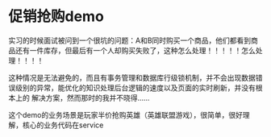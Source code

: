 # 促销抢购demo

实习的时候面试被问到一个很坑的问题：A和B同时购买一个商品，他们都看到商品还有一件库存，但最后有一个人却购买失败了，这种怎么处理！！！！！怎么处理！！！！

这种情况是无法避免的，而且有事务管理和数据库行级锁机制，并不会出现数据错误级别的异常，能优化的知识处理后台逻辑的速度以及页面的实时刷新，并没有根本上的
解决方案，然而那时的我并不晓得......

这个demo的业务场景是玩家半价抢购英雄（英雄联盟游戏），很简单，很好理解，核心的业务代码在service

